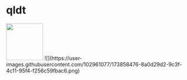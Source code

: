 # qldt
<img src="https://user-images.githubusercontent.com/102961077/173858476-8a0d29d2-9c3f-4c11-95f4-f256c59fbac6.png" width="100" height="100">
![](https://user-images.githubusercontent.com/102961077/173858476-8a0d29d2-9c3f-4c11-95f4-f256c59fbac6.png)
